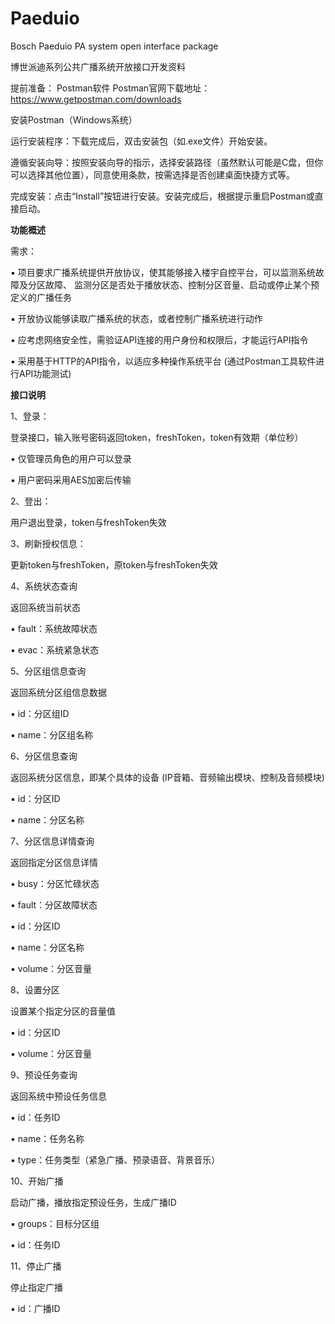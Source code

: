 # Paeduio
Bosch Paeduio PA system open interface package

博世派迪系列公共广播系统开放接口开发资料

提前准备：
Postman软件
Postman官网下载地址：https://www.getpostman.com/downloads

安装Postman（Windows系统）

运行安装程序：下载完成后，双击安装包（如.exe文件）开始安装。

遵循安装向导：按照安装向导的指示，选择安装路径（虽然默认可能是C盘，但你可以选择其他位置），同意使用条款，按需选择是否创建桌面快捷方式等。

完成安装：点击“Install”按钮进行安装。安装完成后，根据提示重启Postman或直接启动。




**功能概述**

需求：

▪ 项目要求广播系统提供开放协议，使其能够接入楼宇自控平台，可以监测系统故障及分区故障、
监测分区是否处于播放状态、控制分区音量、启动或停止某个预定义的广播任务

▪ 开放协议能够读取广播系统的状态，或者控制广播系统进行动作

▪ 应考虑网络安全性，需验证API连接的用户身份和权限后，才能运行API指令

▪ 采用基于HTTP的API指令，以适应多种操作系统平台
(通过Postman工具软件进行API功能测试)

**接口说明**

1、登录：

登录接口，输入账号密码返回token，freshToken，token有效期（单位秒）

▪ 仅管理员角色的用户可以登录

▪ 用户密码采用AES加密后传输

2、登出：

用户退出登录，token与freshToken失效

3、刷新授权信息：

更新token与freshToken，原token与freshToken失效

4、系统状态查询

返回系统当前状态

▪ fault：系统故障状态

▪ evac：系统紧急状态

5、分区组信息查询

返回系统分区组信息数据

▪ id：分区组ID

▪ name：分区组名称

6、分区信息查询

返回系统分区信息，即某个具体的设备 (IP音箱、音频输出模块、控制及音频模块)

▪ id：分区ID

▪ name：分区名称

7、分区信息详情查询

返回指定分区信息详情

▪ busy：分区忙碌状态

▪ fault：分区故障状态

▪ id：分区ID

▪ name：分区名称

▪ volume：分区音量

8、设置分区

设置某个指定分区的音量值

▪ id：分区ID

▪ volume：分区音量

9、预设任务查询

返回系统中预设任务信息

▪ id：任务ID

▪ name：任务名称

▪ type：任务类型（紧急广播、预录语音、背景音乐）

10、开始广播

启动广播，播放指定预设任务，生成广播ID

▪ groups：目标分区组

▪ id：任务ID

11、停止广播

停止指定广播

▪ id：广播ID




